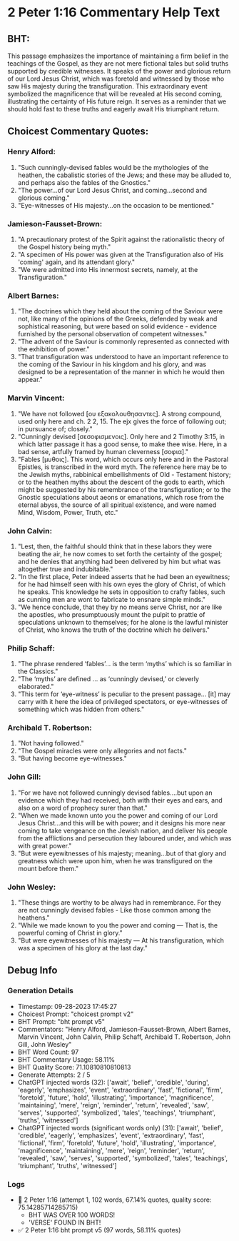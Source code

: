 # 2 Peter 1:16 Commentary Help Text

## BHT:
This passage emphasizes the importance of maintaining a firm belief in the teachings of the Gospel, as they are not mere fictional tales but solid truths supported by credible witnesses. It speaks of the power and glorious return of our Lord Jesus Christ, which was foretold and witnessed by those who saw His majesty during the transfiguration. This extraordinary event symbolized the magnificence that will be revealed at His second coming, illustrating the certainty of His future reign. It serves as a reminder that we should hold fast to these truths and eagerly await His triumphant return.

## Choicest Commentary Quotes:
### Henry Alford:
1. "Such cunningly-devised fables would be the mythologies of the heathen, the cabalistic stories of the Jews; and these may be alluded to, and perhaps also the fables of the Gnostics."
2. "The power...of our Lord Jesus Christ, and coming...second and glorious coming."
3. "Eye-witnesses of His majesty...on the occasion to be mentioned."


### Jamieson-Fausset-Brown:
1. "A precautionary protest of the Spirit against the rationalistic theory of the Gospel history being myth."
2. "A specimen of His power was given at the Transfiguration also of His 'coming' again, and its attendant glory."
3. "We were admitted into His innermost secrets, namely, at the Transfiguration."

### Albert Barnes:
1. "The doctrines which they held about the coming of the Saviour were not, like many of the opinions of the Greeks, defended by weak and sophistical reasoning, but were based on solid evidence - evidence furnished by the personal observation of competent witnesses."
2. "The advent of the Saviour is commonly represented as connected with the exhibition of power."
3. "That transfiguration was understood to have an important reference to the coming of the Saviour in his kingdom and his glory, and was designed to be a representation of the manner in which he would then appear."

### Marvin Vincent:
1. "We have not followed [ου εξακολουθησαντες]. A strong compound, used only here and ch. 2 2, 15. The ejx gives the force of following out; in pursuance of; closely."
2. "Cunningly devised [σεσοφισμενοις]. Only here and 2 Timothy 3:15, in which latter passage it has a good sense, to make thee wise. Here, in a bad sense, artfully framed by human cleverness [σοφια]."
3. "Fables [μυθοις]. This word, which occurs only here and in the Pastoral Epistles, is transcribed in the word myth. The reference here may be to the Jewish myths, rabbinical embellishments of Old - Testament history; or to the heathen myths about the descent of the gods to earth, which might be suggested by his remembrance of the transfiguration; or to the Gnostic speculations about aeons or emanations, which rose from the eternal abyss, the source of all spiritual existence, and were named Mind, Wisdom, Power, Truth, etc."

### John Calvin:
1. "Lest, then, the faithful should think that in these labors they were beating the air, he now comes to set forth the certainty of the gospel; and he denies that anything had been delivered by him but what was altogether true and indubitable."
2. "In the first place, Peter indeed asserts that he had been an eyewitness; for he had himself seen with his own eyes the glory of Christ, of which he speaks. This knowledge he sets in opposition to crafty fables, such as cunning men are wont to fabricate to ensnare simple minds."
3. "We hence conclude, that they by no means serve Christ, nor are like the apostles, who presumptuously mount the pulpit to prattle of speculations unknown to themselves; for he alone is the lawful minister of Christ, who knows the truth of the doctrine which he delivers."

### Philip Schaff:
1. "The phrase rendered ‘fables’... is the term ‘myths’ which is so familiar in the Classics."
2. "The ‘myths’ are defined ... as ‘cunningly devised,’ or cleverly elaborated."
3. "This term for ‘eye-witness’ is peculiar to the present passage... [it] may carry with it here the idea of privileged spectators, or eye-witnesses of something which was hidden from others."

### Archibald T. Robertson:
1. "Not having followed." 
2. "The Gospel miracles were only allegories and not facts." 
3. "But having become eye-witnesses."

### John Gill:
1. "For we have not followed cunningly devised fables....but upon an evidence which they had received, both with their eyes and ears, and also on a word of prophecy surer than that."
2. "When we made known unto you the power and coming of our Lord Jesus Christ...and this will be with power; and it designs his more near coming to take vengeance on the Jewish nation, and deliver his people from the afflictions and persecution they laboured under, and which was with great power."
3. "But were eyewitnesses of his majesty; meaning...but of that glory and greatness which were upon him, when he was transfigured on the mount before them."

### John Wesley:
1. "These things are worthy to be always had in remembrance. For they are not cunningly devised fables - Like those common among the heathens." 
2. "While we made known to you the power and coming — That is, the powerful coming of Christ in glory." 
3. "But were eyewitnesses of his majesty — At his transfiguration, which was a specimen of his glory at the last day."


## Debug Info
### Generation Details
- Timestamp: 09-28-2023 17:45:27
- Choicest Prompt: "choicest prompt v2"
- BHT Prompt: "bht prompt v5"
- Commentators: "Henry Alford, Jamieson-Fausset-Brown, Albert Barnes, Marvin Vincent, John Calvin, Philip Schaff, Archibald T. Robertson, John Gill, John Wesley"
- BHT Word Count: 97
- BHT Commentary Usage: 58.11%
- BHT Quality Score: 71.10810810810813
- Generate Attempts: 2 / 5
- ChatGPT injected words (32):
	['await', 'belief', 'credible', 'during', 'eagerly', 'emphasizes', 'event', 'extraordinary', 'fast', 'fictional', 'firm', 'foretold', 'future', 'hold', 'illustrating', 'importance', 'magnificence', 'maintaining', 'mere', 'reign', 'reminder', 'return', 'revealed', 'saw', 'serves', 'supported', 'symbolized', 'tales', 'teachings', 'triumphant', 'truths', 'witnessed']
- ChatGPT injected words (significant words only) (31):
	['await', 'belief', 'credible', 'eagerly', 'emphasizes', 'event', 'extraordinary', 'fast', 'fictional', 'firm', 'foretold', 'future', 'hold', 'illustrating', 'importance', 'magnificence', 'maintaining', 'mere', 'reign', 'reminder', 'return', 'revealed', 'saw', 'serves', 'supported', 'symbolized', 'tales', 'teachings', 'triumphant', 'truths', 'witnessed']

### Logs
- 🔄 2 Peter 1:16 (attempt 1, 102 words, 67.14% quotes, quality score: 75.14285714285715) 
	- BHT WAS OVER 100 WORDS! 
	- 'VERSE' FOUND IN BHT!
- ✅ 2 Peter 1:16 bht prompt v5 (97 words, 58.11% quotes)